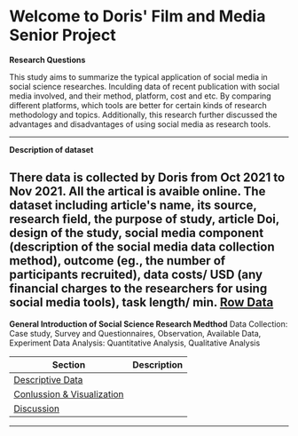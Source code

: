 
# Welcome to Doris' Film and Media Senior Project


**Research Questions**

This study aims to summarize the typical application of social media in social science researches. 
Inculding data of recent publication with social media involved, and their method, platform, cost and etc. By comparing different platforms, which tools are better for certain kinds of research methodology and topics. Additionally, this research further discussed the advantages and disadvantages of using social media as research tools. 

---

**Description of dataset**

There data is collected by Doris from Oct 2021 to Nov 2021. All the artical is avaible online. The dataset including article's name, its source, research field, the purpose of study, article Doi, design of the study, social media component (description of the social media data collection method), outcome (eg., the number of participants recruited), data costs/ USD (any financial charges to the researchers for using social media tools), task length/ min. [Row Data](Research_Paper.csv)
---
**General Introduction of Social Science Research Medthod**
Data Collection: Case study, Survey and Questionnaires, Observation, Available Data, Experiment 
Data Analysis: Quantitative Analysis, Qualitative Analysis 
 
  

Section                | Description
-----------------------------|------------------------------------------------------------
[Descriptive Data](Descriptive)     | 
[Conlussion & Visualization](Visualization)  | 
[Discussion](Discussion)| 

---